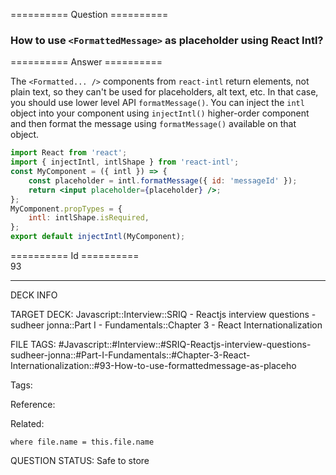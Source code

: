 ========== Question ==========  

### How to use `<FormattedMessage>` as placeholder using React Intl?  

========== Answer ==========  

The `<Formatted... />` components from `react-intl` return elements, not plain
text, so they can't be used for placeholders, alt text, etc. In that case, you
should use lower level API `formatMessage()`. You can inject the `intl` object
into your component using `injectIntl()` higher-order component and then format
the message using `formatMessage()` available on that object.

```jsx
import React from 'react';
import { injectIntl, intlShape } from 'react-intl';
const MyComponent = ({ intl }) => {
    const placeholder = intl.formatMessage({ id: 'messageId' });
    return <input placeholder={placeholder} />;
};
MyComponent.propTypes = {
    intl: intlShape.isRequired,
};
export default injectIntl(MyComponent);
```

========== Id ==========  
93

---

DECK INFO

TARGET DECK: Javascript::Interview::SRIQ - Reactjs interview questions - sudheer jonna::Part I - Fundamentals::Chapter 3 - React Internationalization

FILE TAGS: #Javascript::#Interview::#SRIQ-Reactjs-interview-questions-sudheer-jonna::#Part-I-Fundamentals::#Chapter-3-React-Internationalization::#93-How-to-use-formattedmessage-as-placeho

Tags:

Reference:

Related:

```dataview
where file.name = this.file.name
```
QUESTION STATUS: Safe to store
